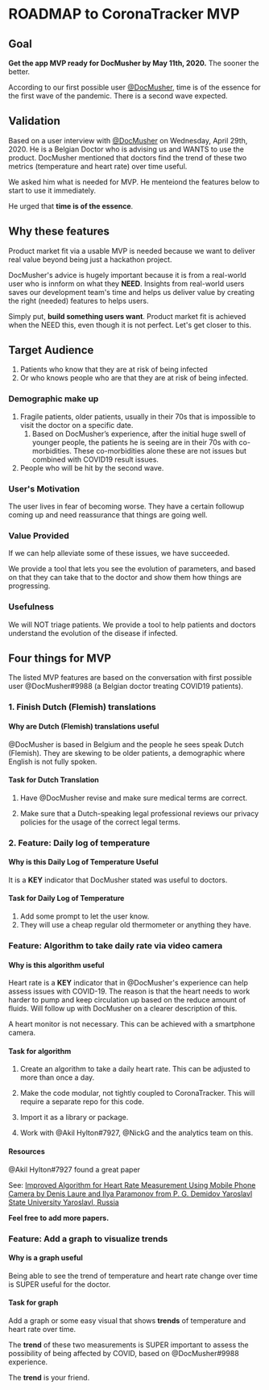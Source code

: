 # ROADMAP to CoronaTracker MVP

## Goal

**Get the app MVP ready for DocMusher by May 11th, 2020.** 
The sooner the better.

According to our first possible user [@DocMusher](https://www.researchgate.net/profile/Sven_Van_Poucke), time is of the essence for the first wave of the pandemic. There is a second wave expected.

## Validation

Based on a user interview with [@DocMusher](https://www.researchgate.net/profile/Sven_Van_Poucke) on Wednesday, April 29th, 2020. He is a Belgian Doctor who is advising us and WANTS to use the product. DocMusher mentioned that doctors find the trend of these two metrics (temperature and heart rate) over time useful.

We asked him what is needed for MVP. He menteiond the features below to start to use it immediately.

He urged that **time is of the essence**.

## Why these features

Product market fit via a usable MVP is needed because we want to deliver real value beyond being just a hackathon project.

DocMusher's advice is hugely important because it is from a real-world user who is innform on what they **NEED**. Insights from real-world users saves our development team's time and helps us deliver value by creating the right (needed) features to helps users.

Simply put, **build something users want**. Product market fit is achieved when the NEED this, even though it is not perfect. Let's get closer to this.

## Target Audience

1. Patients who know that they are at risk of being infected
2. Or who knows people who are that they are at risk of being infected.

### Demographic make up

1. Fragile patients, older patients, usually in their 70s that is impossible to visit the doctor on a specific date.
   1. Based on DocMusher’s experience, after the initial huge swell of younger people, the patients he is seeing are in their 70s with co-morbidities. These co-morbidities alone these are not issues but combined with COVID19 result issues.
2. People who will be hit by the second wave.

### User's Motivation

The user lives in fear of becoming worse. They have a certain followup coming up and need reassurance that things are going well.

### Value Provided

If we can help alleviate some of these issues, we have succeeded.

We provide a tool that lets you see the evolution of parameters, and based on that they can take that to the doctor and show them how things are progressing.

### Usefulness

We will NOT triage patients. We provide a tool to help patients and doctors understand the evolution of the disease if infected.

## Four things for MVP

The listed MVP features are based on the conversation with first possible user @DocMusher#9988 (a Belgian doctor treating COVID19 patients).

### 1. Finish Dutch (Flemish) translations

#### Why are Dutch (Flemish) translations useful

@DocMusher is based in Belgium and the people he sees speak Dutch (Flemish). They are skewing to be older patients, a demographic where English is not fully spoken.

#### Task for Dutch Translation

1. Have @DocMusher revise and make sure medical terms are correct.

2. Make sure that a Dutch-speaking legal professional reviews our privacy policies for the usage of the correct legal terms.

### 2. Feature: Daily log of temperature

#### Why is this Daily Log of Temperature Useful

It is a **KEY** indicator that DocMusher stated was useful to doctors.

#### Task for Daily Log of Temperature

1. Add some prompt to let the user know.
2. They will use a cheap regular old thermometer or anything they have.

### Feature: Algorithm to take daily rate via video camera

#### Why is this algorithm useful

Heart rate is a **KEY** indicator that in @DocMusher's experience can help assess issues with COVID-19. The reason is that the heart needs to work harder to pump and keep circulation up based on the reduce amount of fluids. Will follow up with DocMusher on a clearer description of this.

A heart monitor is not necessary. This can be achieved with a smartphone camera.

#### Task for algorithm

1. Create an algorithm to take a daily heart rate. This can be adjusted to more than once a day.

2. Make the code modular, not tightly coupled to CoronaTracker. This will require a separate repo for this code.

3. Import it as a library or package.

4. Work with @Akil Hylton#7927, @NickG and the analytics team on this.

#### Resources

@Akil Hylton#7927 found a great paper

See: [Improved Algorithm for Heart Rate Measurement Using Mobile Phone Camera by Denis Laure and Ilya Paramonov from P. G. Demidov Yaroslavl State University Yaroslavl, Russia](https://www.fruct.org/publications/fruct13/files/Lau.pdf)

**Feel free to add more papers.**

### Feature: Add a graph to visualize trends

#### Why is a graph useful

Being able to see the trend of temperature and heart rate change over time is SUPER useful for the doctor.

#### Task for graph

Add a graph or some easy visual that shows **trends** of temperature and heart rate over time.

The **trend** of these two measurements is SUPER important to assess the possibility of being affected by COVID, based on @DocMusher#9988 experience.

The **trend** is your friend.